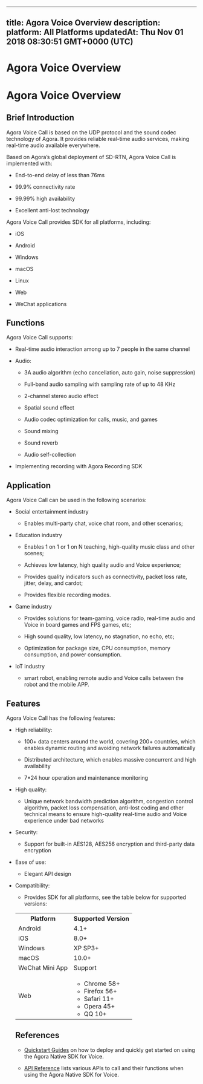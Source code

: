 
---
title: Agora Voice Overview
description: 
platform: All Platforms
updatedAt: Thu Nov 01 2018 08:30:51 GMT+0000 (UTC)
---
# Agora Voice Overview
# Agora Voice Overview

## Brief Introduction

Agora Voice Call is based on the UDP protocol and the sound codec technology of Agora. It provides reliable real-time audio services, making real-time audio available everywhere.

Based on Agora’s global deployment of SD-RTN, Agora Voice Call is implemented with:

-   End-to-end delay of less than 76ms

-   99.9% connectivity rate

-   99.99% high availability

-   Excellent anti-lost technology


Agora Voice Call provides SDK for all platforms, including:

-   iOS

-   Android

-   Windows

-   macOS

-   Linux

-   Web

-   WeChat applications


## Functions

Agora Voice Call supports:

-   Real-time audio interaction among up to 7 people in the same channel

-   Audio:

    -   3A audio algorithm \(echo cancellation, auto gain, noise suppression\)

    -   Full-band audio sampling with sampling rate of up to 48 KHz

    -   2-channel stereo audio effect

    -   Spatial sound effect

    -   Audio codec optimization for calls, music, and games

    -   Sound mixing

    -   Sound reverb

    -   Audio self-collection

-   Implementing recording with Agora Recording SDK


## Application

Agora Voice Call can be used in the following scenarios:

-   Social entertainment industry

    -   Enables multi-party chat, voice chat room, and other scenarios;

-   Education industry

    -   Enables 1 on 1 or 1 on N teaching, high-quality music class and other scenes;

    -   Achieves low latency, high quality audio and Voice experience;

    -   Provides quality indicators such as connectivity, packet loss rate, jitter, delay, and cardot;

    -   Provides flexible recording modes.

-   Game industry

    -   Provides solutions for team-gaming, voice radio, real-time audio and Voice in board games and FPS games, etc;

    -   High sound quality, low latency, no stagnation, no echo, etc;

    -   Optimization for package size, CPU consumption, memory consumption, and power consumption.

-   IoT industry

    -   smart robot, enabling remote audio and Voice calls between the robot and the mobile APP.


## Features

Agora Voice Call has the following features:

-   High reliability:

    -   100+ data centers around the world, covering 200+ countries, which enables dynamic routing and avoiding network failures automatically

    -   Distributed architecture, which enables massive concurrent and high availability

    -   7\*24 hour operation and maintenance monitoring

-   High quality:

    -   Unique network bandwidth prediction algorithm, congestion control algorithm, packet loss compensation, anti-lost coding and other technical means to ensure high-quality real-time audio and Voice experience under bad networks

-   Security:

    -   Support for built-in AES128, AES256 encryption and third-party data encryption

-   Ease of use:

    -   Elegant API design

-   Compatibility:

    -   Provides SDK for all platforms, see the table below for supported versions:
    <table>
  <tr>
    <th>Platform</th>
    <th>Supported Version</th>
  </tr>
  <tr>
    <td>Android</td>
    <td>4.1+</td>
  </tr>
  <tr>
    <td>iOS</td>
    <td>8.0+</td>
  </tr>
	  <tr>
    <td>Windows</td>
    <td>XP SP3+</td>
  </tr>
  <tr>
    <td>macOS</td>
    <td>10.0+</td>
  </tr>
  <tr>
    <td>WeChat Mini App</td>
    <td>Support</td>
  </tr>
  <tr>
    <td>Web</td>
		<td><ul><li>Chrome 58+</li>
			<li>Firefox 56+</li>
			<li>Safari 11+</li>
			<li>Opera 45+</li>
			<li>QQ 10+</li></ul></td>
  </tr>
</table>



## References

-   [Quickstart Guides](../../en/Quickstart%20Guide/communication_android_audio-1.md) on how to deploy and quickly get started on using the Agora Native SDK for Voice.

-   [API Reference](https://docs.agora.io/en/Voice/API%20Reference/java/index.html) lists various APIs to call and their functions when using the Agora Native SDK for Voice.




